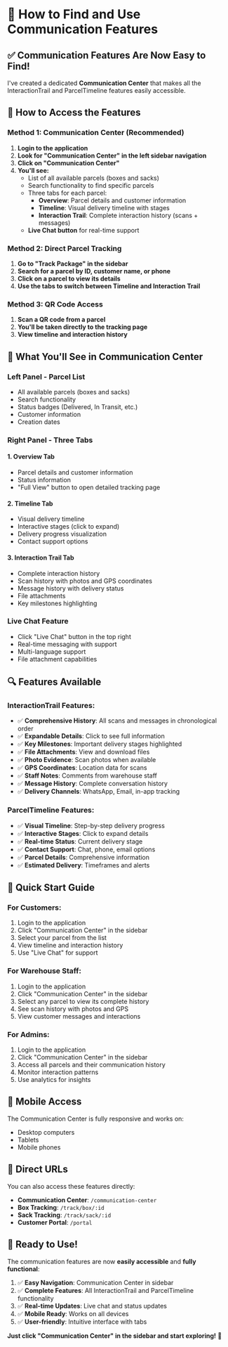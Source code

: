 # 🎯 How to Find and Use Communication Features

## ✅ **Communication Features Are Now Easy to Find!**

I've created a dedicated **Communication Center** that makes all the InteractionTrail and ParcelTimeline features easily accessible.

## 🚀 **How to Access the Features**

### **Method 1: Communication Center (Recommended)**

1. **Login to the application**
2. **Look for "Communication Center" in the left sidebar navigation**
3. **Click on "Communication Center"**
4. **You'll see:**
   - List of all available parcels (boxes and sacks)
   - Search functionality to find specific parcels
   - Three tabs for each parcel:
     - **Overview**: Parcel details and customer information
     - **Timeline**: Visual delivery timeline with stages
     - **Interaction Trail**: Complete interaction history (scans + messages)
   - **Live Chat button** for real-time support

### **Method 2: Direct Parcel Tracking**

1. **Go to "Track Package" in the sidebar**
2. **Search for a parcel by ID, customer name, or phone**
3. **Click on a parcel to view its details**
4. **Use the tabs to switch between Timeline and Interaction Trail**

### **Method 3: QR Code Access**

1. **Scan a QR code from a parcel**
2. **You'll be taken directly to the tracking page**
3. **View timeline and interaction history**

## 🎨 **What You'll See in Communication Center**

### **Left Panel - Parcel List**

- All available parcels (boxes and sacks)
- Search functionality
- Status badges (Delivered, In Transit, etc.)
- Customer information
- Creation dates

### **Right Panel - Three Tabs**

#### **1. Overview Tab**

- Parcel details and customer information
- Status information
- "Full View" button to open detailed tracking page

#### **2. Timeline Tab**

- Visual delivery timeline
- Interactive stages (click to expand)
- Delivery progress visualization
- Contact support options

#### **3. Interaction Trail Tab**

- Complete interaction history
- Scan history with photos and GPS coordinates
- Message history with delivery status
- File attachments
- Key milestones highlighting

### **Live Chat Feature**

- Click "Live Chat" button in the top right
- Real-time messaging with support
- Multi-language support
- File attachment capabilities

## 🔍 **Features Available**

### **InteractionTrail Features:**

- ✅ **Comprehensive History**: All scans and messages in chronological order
- ✅ **Expandable Details**: Click to see full information
- ✅ **Key Milestones**: Important delivery stages highlighted
- ✅ **File Attachments**: View and download files
- ✅ **Photo Evidence**: Scan photos when available
- ✅ **GPS Coordinates**: Location data for scans
- ✅ **Staff Notes**: Comments from warehouse staff
- ✅ **Message History**: Complete conversation history
- ✅ **Delivery Channels**: WhatsApp, Email, in-app tracking

### **ParcelTimeline Features:**

- ✅ **Visual Timeline**: Step-by-step delivery progress
- ✅ **Interactive Stages**: Click to expand details
- ✅ **Real-time Status**: Current delivery stage
- ✅ **Contact Support**: Chat, phone, email options
- ✅ **Parcel Details**: Comprehensive information
- ✅ **Estimated Delivery**: Timeframes and alerts

## 🎯 **Quick Start Guide**

### **For Customers:**

1. Login to the application
2. Click "Communication Center" in the sidebar
3. Select your parcel from the list
4. View timeline and interaction history
5. Use "Live Chat" for support

### **For Warehouse Staff:**

1. Login to the application
2. Click "Communication Center" in the sidebar
3. Select any parcel to view its complete history
4. See scan history with photos and GPS
5. View customer messages and interactions

### **For Admins:**

1. Login to the application
2. Click "Communication Center" in the sidebar
3. Access all parcels and their communication history
4. Monitor interaction patterns
5. Use analytics for insights

## 📱 **Mobile Access**

The Communication Center is fully responsive and works on:

- Desktop computers
- Tablets
- Mobile phones

## 🔗 **Direct URLs**

You can also access these features directly:

- **Communication Center**: `/communication-center`
- **Box Tracking**: `/track/box/:id`
- **Sack Tracking**: `/track/sack/:id`
- **Customer Portal**: `/portal`

## 🎉 **Ready to Use!**

The communication features are now **easily accessible** and **fully functional**:

1. ✅ **Easy Navigation**: Communication Center in sidebar
2. ✅ **Complete Features**: All InteractionTrail and ParcelTimeline functionality
3. ✅ **Real-time Updates**: Live chat and status updates
4. ✅ **Mobile Ready**: Works on all devices
5. ✅ **User-friendly**: Intuitive interface with tabs

**Just click "Communication Center" in the sidebar and start exploring!** 🚀
